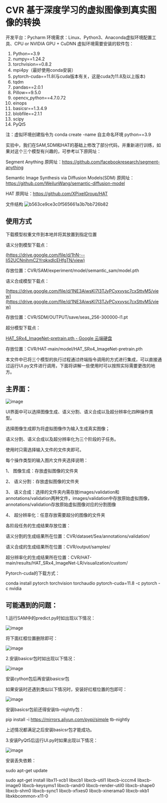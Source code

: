 # CVR 基于深度学习的虚拟图像到真实图像的转换
开发平台：Pycharm
环境需求：Linux、Python3、Anaconda虚拟环境配置工具、CPU or NVIDIA GPU + CuDNN
虚拟环境需要安装的软件包：
1.	Python==3.9
2.	numpy==1.24.2
3.	torchvision==0.8.2
4.	mpi4py（最好使用conda安装）
5.	pytorch-cuda==11.8(与cuda版本有关，这是cuda为11.8及以上版本)
6.	tqdm
7.	pandas==2.0.1
8.	Pillow==9.5.0
9.	opencv_python==4.7.0.72
10.	einops
11.	basicsr==1.3.4.9
12.	blobfile==2.1.1
13.	scipy
14.	PyQt5

注：虚拟环境创建指令为 conda create -name 自主命名环境 python==3.9

实验中，我们在SAM,SDM和HAT的基础上修改了部分代码，并重新进行训练，如果对这个三个模型有兴趣的，可参考以下原网址：

Segment Anything 原网址：https://github.com/facebookresearch/segment-anything

Semantic Image Synthesis via Diffusion Models(SDM) 原网址：https://github.com/WeilunWang/semantic-diffusion-model

HAT 原网址：https://github.com/XPixelGroup/HAT

文件结构
![b563ce9ce3c0f565661a3b7bb726b82](https://github.com/GAInuist/CVR/assets/157414652/917a99d6-26d2-4e4a-bb4f-fd5226a37ab5)

## 使用方式

下载模型权重文件到本地并将其放置到指定位置

语义分割模型下载点：


[(https://drive.google.com/file/d/1hN---Ii52UCNnihmC2YrqkxdlcEHfgTN/view)](https://drive.google.com/file/d/1hN---Ii52UCNnihmC2YrqkxdlcEHfgTN/view)


存放位置：CVR/SAM/experiment/model/semantic_sam/model.pth


语义合成模型下载点：

[https://drive.google.com/file/d/1NE3AiwsKl7l3TJyPCyxvysc7cxSttvM5/view](https://drive.google.com/file/d/1NE3AiwsKl7l3TJyPCyxvysc7cxSttvM5/view)


存放位置：CVR/SDM/OUTPUT/save/seas_256-300000-l1.pt

超分模型下载点：


[HAT_SRx4_ImageNet-pretrain.pth - Google 云端硬盘](https://drive.google.com/file/d/1NKYfmexIQ3gXe3Td3ef5jXHXUGxJBJkg/view)


存放位置：CVR/HAT-main/model/HAT_SRx4_ImageNet-pretrain.pth

本文件中已将三个模型的执行过程通过终端指令调用的方式进行集成，可以直接通过运行UI.py文件进行调用，下面将讲解一些使用时可以按照实际需要更改的地方。

## 主界面：

![image](https://github.com/GAInuist/CVR/assets/157414652/2cd4fd43-d11c-41ad-b01f-97eb5161dc09)

UI界面中可以选择图像生成、语义分割、语义合成以及超分辨率化四种操作类型。

选择图像生成即为将虚拟图像作为输入生成真实图像；

语义分割、语义合成以及超分辨率化为三个阶段的子任务。

使用时只需选择输入文件的文件夹即可。

每个操作类型的输入图片文件夹选择说明：

1、	图像生成：存放虚拟图像的文件夹

2、	语义分割：存放虚拟图像的文件夹

3、	语义合成：选择的文件夹内需存放images/validation和annotations/validation两种文件，images/validation中存放原始虚拟图像，annotations/validation存放原始虚拟图像对应的分割图像

4、	超分辨率化：任意存放需要超分的图像的文件夹

各阶段任务的生成结果存放位置：

语义分割的生成结果所在位置：CVR/dataset/Sea/annotations/validation/
	
语义合成的生成结果所在位置：CVR/output/samples/
	
超分辨率化的生成结果所在位置：CVR/HAT-main/results/HAT_SRx4_ImageNet-LR/visualization/custom/

Pytorch-cuda的下载方式：

conda install pytorch torchvision torchaudio pytorch-cuda=11.8 -c pytorch -c nvidia

## 可能遇到的问题：

1.运行SAM中的predict.py时如出现以下情况：

 ![image](https://github.com/GAInuist/CVR/assets/157414652/065959af-aae8-4c0e-ac23-ce4f2ef55fb3)

将下面红框位置删除即可：

 ![image](https://github.com/GAInuist/CVR/assets/157414652/1684c29a-a629-48a8-b8c8-a1e399f1ff6e)

2.安装basicsr包时如出现以下情况：

 ![image](https://github.com/GAInuist/CVR/assets/157414652/6d12ef3e-5982-4322-9d05-6ebdda8f35bd)

安装cython包后再安装basicsr包

如果安装时还遇到类似以下情况时，安装好红框位置的包即可：

 ![image](https://github.com/GAInuist/CVR/assets/157414652/e2c52579-6f93-48f7-99b1-669a8efb111b)

安装basicsr包前还得安装tb-nightly包：

pip install -i https://mirrors.aliyun.com/pypi/simple tb-nightly

上述情况都满足之后安装basicsr包才能成功。

3.安装PyQt5后运行UI.py时如果出现以下情况：

 ![image](https://github.com/GAInuist/CVR/assets/157414652/f853ee75-9a4e-47c1-b522-1242d2326125)

安装丢失依赖：

sudo apt-get update

sudo apt-get install libx11-xcb1 libxcb1 libxcb-util1 libxcb-icccm4 libxcb-image0 libxcb-keysyms1 libxcb-randr0 libxcb-render-util0 libxcb-shape0 
libxcb-shm0 libxcb-sync1 libxcb-xfixes0 libxcb-xinerama0 libxcb-xkb1 libxkbcommon-x11-0

